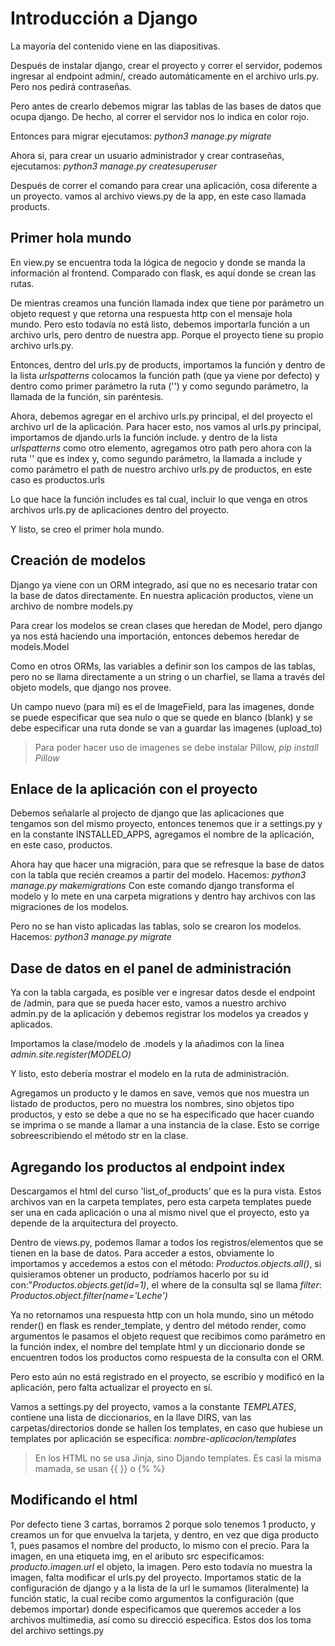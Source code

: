 # Introducción a Django
La mayoría del contenido viene en las diapositivas.

Después de instalar django, crear el proyecto y correr el servidor, podemos ingresar al endpoint admin/, creado automáticamente en el archivo urls.py. Pero nos pedirá contraseñas.

Pero antes de crearlo debemos migrar las tablas de las bases de datos que ocupa django. De hecho, al correr el servidor nos lo indica en color rojo.

Entonces para migrar ejecutamos: _python3 manage.py migrate_

Ahora si, para crear un usuario administrador y crear contraseñas, ejecutamos: _python3 manage.py createsuperuser_

Después de correr el comando para crear una aplicación, cosa diferente a un proyecto. vamos al archivo views.py de la app, en este caso llamada products.

## Primer hola mundo
En view.py se encuentra toda la lógica de negocio y donde se manda la información al frontend. Comparado con flask, es aquí donde se crean las rutas.

De mientras creamos una función llamada index que tiene por parámetro un objeto request y que retorna una respuesta http con el mensaje hola mundo. Pero esto todavía no está listo, debemos importarla función a un archivo urls, pero dentro de nuestra app. Porque el proyecto tiene su propio archivo urls.py.

Entonces, dentro del urls.py de products, importamos la función y dentro de la lista _urlspatterns_ colocamos la función path (que ya viene por defecto) y dentro como primer parámetro la ruta ('') y como segundo parámetro, la llamada de la función, sin paréntesis.

Ahora, debemos agregar en el archivo urls.py principal, el del proyecto el archivo url de la aplicación. Para hacer esto, nos vamos al urls.py principal, importamos de djando.urls la función include. y dentro de la lista _urlspatterns_ como otro elemento, agregamos otro path pero ahora con la ruta '' que es index y, como segundo parámetro, la llamada a include y como parámetro el path de nuestro archivo urls.py de productos, en este caso es productos.urls

Lo que hace la función includes es tal cual, incluir lo que venga en otros archivos urls.py de aplicaciones dentro del proyecto.

Y listo, se creo el primer hola mundo.

## Creación de modelos
Django ya viene con un ORM integrado, así que no es necesario tratar con la base de datos directamente.
En nuestra aplicación productos, viene un archivo de nombre models.py

Para crear los modelos se crean clases que heredan de Model, pero django ya nos está haciendo una importación, entonces debemos heredar de models.Model

Como en otros ORMs, las variables a definir son los campos de las tablas, pero no se llama directamente a un string o un charfiel, se llama a través del objeto models, que django nos provee.

Un campo nuevo (para mi) es el de ImageField, para las imagenes, donde se puede especificar que sea nulo o que se quede en blanco (blank) y se debe especificar una ruta donde se van a guardar las imagenes (upload_to)
> Para poder hacer uso de imagenes se debe instalar Pillow, _pip install Pillow_

## Enlace de la aplicación con el proyecto
Debemos señalarle al projecto de django que las aplicaciones que tengamos son del mismo proyecto, entonces tenemos que ir a settings.py y en la constante INSTALLED_APPS, agregamos el nombre de la aplicación, en este caso, productos.

Ahora hay que hacer una migración, para que se refresque la base de datos con la tabla que recién creamos a partir del modelo. Hacemos: _python3 manage.py makemigrations_ Con este comando django transforma el modelo y lo mete en una carpeta migrations y dentro hay archivos con las migraciones de los modelos.

Pero no se han visto aplicadas las tablas, solo se crearon los modelos. Hacemos: _python3 manage.py migrate_


## Dase de datos en el panel de administración
Ya con la tabla cargada, es posible ver e ingresar datos desde el endpoint de /admin, para que se pueda hacer esto, vamos a nuestro archivo admin.py de la aplicación y debemos registrar los modelos ya creados y aplicados.

Importamos la clase/modelo de .models y la añadimos con la linea _admin.site.register(MODELO)_

Y listo, esto debería mostrar el modelo en la ruta de administración.

Agregamos un producto y le damos en save, vemos que nos muestra un listado de productos, pero no muestra los nombres, sino objetos tipo productos, y esto se debe a que no se ha especificado que hacer cuando se imprima o se mande a llamar a una instancia de la clase. Esto se corrige sobreescribiendo el método str en la clase.

## Agregando los productos al endpoint index
Descargamos el html del curso 'list_of_products' que es la pura vista. Estos archivos van en la carpeta templates, pero esta carpeta templates puede ser una en cada aplicación o una al mismo nivel que el proyecto, esto ya depende de la arquitectura del proyecto.

Dentro de views.py, podemos llamar a todos los registros/elementos que se tienen en la base de datos. Para acceder a estos, obviamente lo importamos y accedemos a estos con el método: _Productos.objects.all()_, si quisieramos obtener un producto, podríamos hacerlo por su id con:"_Productos.objects.get(id=1)_, el where de la consulta sql se llama _filter_: _Productos.object.filter(name='Leche')_

Ya no retornamos una respuesta http con un hola mundo, sino un método render() en flask es render_template, y dentro del método render, como argumentos le pasamos el objeto request que recibimos como parámetro en la función index, el nombre del template html y un diccionario donde se encuentren todos los productos como respuesta de la consulta con el ORM.

Pero esto aún no está registrado en el proyecto, se escribío y modificó en la aplicación, pero falta actualizar el proyecto en sí.

Vamos a settings.py del proyecto, vamos a la constante _TEMPLATES_, contiene una lista de diccionarios, en la llave DIRS, van las carpetas/directorios donde se hallen los templates, en caso que hubiese un templates por aplicación se especifica: _nombre-aplicacion/templates_

> En los HTML no se usa Jinja, sino Djando templates. Es casi la misma mamada, se usan {{ }} o {% %}

## Modificando el html
Por defecto tiene 3 cartas, borramos 2 porque solo tenemos 1 producto, y creamos un for que envuelva la tarjeta, y dentro, en vez que diga producto 1, pues pasamos el nombre del producto, lo mismo con el precio. Para la imagen, en una etiqueta img, en el aributo src especificamos: _producto.imagen.url_ el objeto, la imagen. Pero esto todavía no muestra la imagen, falta modificar el urls.py del proyecto. Importamos static de la configuración de django y a la lista de la url le sumamos (literalmente) la función static, la cual recibe como argumentos la configuración (que debemos importar) donde especificamos que queremos acceder a los archivos multimedia, así como su direcció específica. Estos dos los toma del archivo settings.py